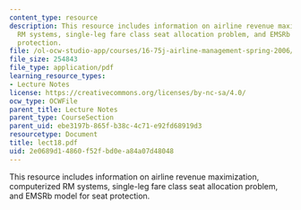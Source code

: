 ```yaml
---
content_type: resource
description: This resource includes information on airline revenue maximization, computerized
  RM systems, single-leg fare class seat allocation problem, and EMSRb model for seat
  protection.
file: /ol-ocw-studio-app/courses/16-75j-airline-management-spring-2006/2e0689d14860f52fbd0ea84a07d48048_lect18.pdf
file_size: 254843
file_type: application/pdf
learning_resource_types:
- Lecture Notes
license: https://creativecommons.org/licenses/by-nc-sa/4.0/
ocw_type: OCWFile
parent_title: Lecture Notes
parent_type: CourseSection
parent_uid: ebe3197b-865f-b38c-4c71-e92fd68919d3
resourcetype: Document
title: lect18.pdf
uid: 2e0689d1-4860-f52f-bd0e-a84a07d48048
---
```

This resource includes information on airline revenue maximization, computerized RM systems, single-leg fare class seat allocation problem, and EMSRb model for seat protection.